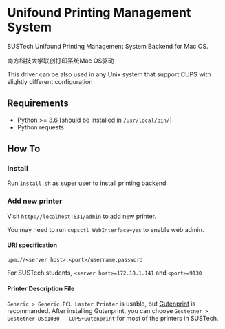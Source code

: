 # Unifound Printing Management System

SUSTech Unifound Printing Management System Backend for Mac OS.

南方科技大学联创打印系统Mac OS驱动

This driver can be also used in any Unix system that support CUPS with slightly different configuration

## Requirements

- Python >= 3.6 [should be installed in `/usr/local/bin/`]
- Python requests

## How To

### Install
Run `install.sh` as super user to install printing backend.

### Add new printer
Visit `http://localhost:631/admin` to add new printer.

You may need to run `cupsctl WebInterface=yes` to enable web admin.

#### URI specification
`upm://<server host>:<port>/username:password`

For SUSTech students, `<server host>=172.18.1.141` and `<port>=9130`

#### Printer Description File
`Generic > Generic PCL Laster Printer` is usable, but [Gutenprint](http://gimp-print.sourceforge.net/) is recommanded. After installing Gutenprint, you can choose `Gestetner > Gestetner DSc1030 - CUPS+Gutenprint` for most of the printers in SUSTech.
